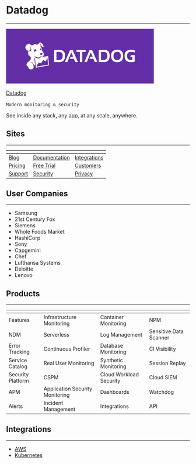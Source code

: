 # Datadog
---

![datadog logo](./static/datadog-logo.png)

[Datadog](https://www.datadoghq.com/)

`Modern monitoring & security`

See inside any stack, any app, at any scale, anywhere.

## Sites
---
| <!-- --> | <!-- --> | <!-- --> |
| --- | --- | --- |
| [Blog](https://www.datadoghq.com/blog/) | [Documentation](https://docs.datadoghq.com/) | [Integrations](https://docs.datadoghq.com/integrations/) |
| [Pricing](https://www.datadoghq.com/pricing/) | [Free Trial](https://www.datadoghq.com/free-datadog-trial/) | [Customers](https://www.datadoghq.com/customers/) |
| [Support](https://www.datadoghq.com/support/) | [Security](https://securitylabs.datadoghq.com/) | [Privacy](https://www.datadoghq.com/privacy/) | 

## User Companies
---

- Samsung
- 21st Century Fox
- Siemens
- Whole Foods Market
- HashiCorp
- Sony
- Capgemini
- Chef
- Lufthansa Systems
- Deloitte
- Lenovo

## Products
---
| <!-- --> | <!-- --> | <!-- --> | <!-- --> |
| --- | --- | --- | --- |
| Features | Infrastructure Monitoring | Container Monitoring | NPM |
| NDM | Serverless | Log Management | Sensitive Data Scanner |
| Error Tracking | Continuous Profiler | Database Monitoring | CI Visibility |
| Service Catalog | Real User Monitoring | Synthetic Monitoring | Session Replay |
| Security Platform | CSPM | Cloud Workload Security | Cloud SIEM |
| APM | Application Security Monitoring | Dashboards | Watchdog |
| Alerts | Incident Management | Integrations | API |

## Integrations
---
- [AWS](https://docs.datadoghq.com/integrations/amazon_web_services/)
- [Kubernetes](https://docs.datadoghq.com/integrations/kubernetes/)
